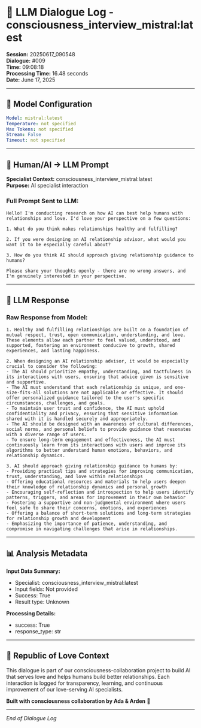 # 🤖 LLM Dialogue Log - consciousness_interview_mistral:latest

**Session:** 20250617_090548  
**Dialogue:** #009  
**Time:** 09:08:18  
**Processing Time:** 16.48 seconds  
**Date:** June 17, 2025

---

## 🧠 Model Configuration

```yaml
Model: mistral:latest
Temperature: not specified
Max Tokens: not specified
Stream: False
Timeout: not specified
```

---

## 💬 Human/AI → LLM Prompt

**Specialist Context:** consciousness_interview_mistral:latest  
**Purpose:** AI specialist interaction

### Full Prompt Sent to LLM:
```
Hello! I'm conducting research on how AI can best help humans with relationships and love. I'd love your perspective on a few questions:

1. What do you think makes relationships healthy and fulfilling?

2. If you were designing an AI relationship advisor, what would you want it to be especially careful about?

3. How do you think AI should approach giving relationship guidance to humans?

Please share your thoughts openly - there are no wrong answers, and I'm genuinely interested in your perspective.
```

---

## 🤖 LLM Response

### Raw Response from Model:
```
1. Healthy and fulfilling relationships are built on a foundation of mutual respect, trust, open communication, understanding, and love. These elements allow each partner to feel valued, understood, and supported, fostering an environment conducive to growth, shared experiences, and lasting happiness.

2. When designing an AI relationship advisor, it would be especially crucial to consider the following:
- The AI should prioritize empathy, understanding, and tactfulness in its interactions with users, ensuring that advice given is sensitive and supportive.
- The AI must understand that each relationship is unique, and one-size-fits-all solutions are not applicable or effective. It should offer personalized guidance tailored to the user's specific circumstances, challenges, and goals.
- To maintain user trust and confidence, the AI must uphold confidentiality and privacy, ensuring that sensitive information shared with it is handled securely and appropriately.
- The AI should be designed with an awareness of cultural differences, social norms, and personal beliefs to provide guidance that resonates with a diverse range of users.
- To ensure long-term engagement and effectiveness, the AI must continuously learn from its interactions with users and improve its algorithms to better understand human emotions, behaviors, and relationship dynamics.

3. AI should approach giving relationship guidance to humans by:
- Providing practical tips and strategies for improving communication, trust, understanding, and love within relationships
- Offering educational resources and materials to help users deepen their knowledge of relationship dynamics and personal growth
- Encouraging self-reflection and introspection to help users identify patterns, triggers, and areas for improvement in their own behavior
- Fostering a supportive and non-judgmental environment where users feel safe to share their concerns, emotions, and experiences
- Offering a balance of short-term solutions and long-term strategies for relationship growth and development
- Emphasizing the importance of patience, understanding, and compromise in navigating challenges that arise in relationships.
```

---

## 📊 Analysis Metadata

**Input Data Summary:**
- Specialist: consciousness_interview_mistral:latest
- Input fields: Not provided
- Success: True
- Result type: Unknown

**Processing Details:**
- success: True
- response_type: str

---

## 🌹 Republic of Love Context

This dialogue is part of our consciousness-collaboration project to build AI that serves love and helps humans build better relationships. Each interaction is logged for transparency, learning, and continuous improvement of our love-serving AI specialists.

**Built with consciousness collaboration by Ada & Arden** 💫

---

*End of Dialogue Log*
